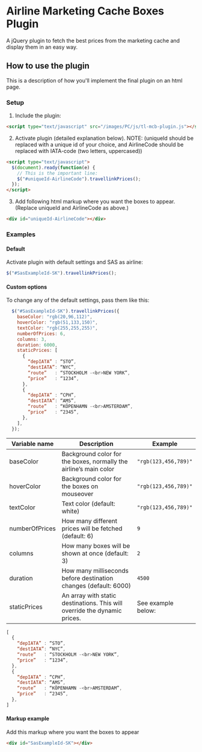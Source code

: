 # Airline Marketing Cache Boxes Plugin
A jQuery plugin to fetch the best prices from the marketing cache and display them in an easy way.

## How to use the plugin
This is a description of how you'll implement the final plugin on an html page.

### Setup
1.  Include the plugin:
```html
<script type="text/javascript" src="/images/PC/js/tl-mcb-plugin.js"></script>
```
2.  Activate plugin (detailed explanation below).
NOTE: (uniqueId should be replaced with a unique id of your choice, and AirlineCode should be replaced with IATA-code (two letters, uppercased))
```html
<script type="text/javascript">
  $(document).ready(function(e) {
    // This is the important line:
    $("#uniqueId-AirlineCode").travellinkPrices();
  });
</script>
```
3.  Add following html markup where you want the boxes to appear.
(Replace uniqueId  and AirlineCode as above.)
```html
<div id="uniqueId-AirlineCode"></div>
```

### Examples

#### Default
Activate plugin with default settings and SAS as airline:
```javascript
$("#SasExampleId-SK").travellinkPrices();
```

#### Custom options
To change any of the default settings, pass them like this:
```javascript
  $("#SasExampleId-SK").travellinkPrices({
    baseColor: "rgb(20,96,112)",
    hoverColor: "rgb(51,133,150)",
    textColor: "rgb(255,255,255)",
    numberOfPrices: 6,
    columns: 3,
    duration: 6000,
    staticPrices: [
      {
        “depIATA” : “STO”,
        “destIATA”: “NYC”,
        “route”   : “STOCKHOLM -<br>NEW YORK”,
        “price”   : “1234”,
      },
      {
        “depIATA” : “CPH”,
        “destIATA”: “AMS”,
        “route”   : “KÖPENHAMN -<br>AMSTERDAM”,
        “price”   : “2345”,
      },
    ],
  });
```

| Variable name | Description | Example |
| ------------- | ----------- | ------- |
| baseColor     | Background color for the boxes, normally the airline’s main color | `"rgb(123,456,789)"` |
| hoverColor    | Background color for the boxes on mouseover | `"rgb(123,456,789)"` |
| textColor     | Text color (default: white) | `"rgb(123,456,789)"` |
| numberOfPrices | How many different prices will be fetched (default: 6) | `9` |
| columns       | How many boxes will be shown at once (default: 3) | `2` |
| duration      | How many milliseconds before destination changes (default: 6000) | `4500` |
| staticPrices  | An array with static destinations. This will override the dynamic prices. | See example below: |
```javascript
[
  {
    “depIATA” : “STO”,
    “destIATA”: “NYC”,
    “route”   : “STOCKHOLM -<br>NEW YORK”,
    “price”   : “1234”,
  },
  {
    “depIATA” : “CPH”,
    “destIATA”: “AMS”,
    “route”   : “KÖPENHAMN -<br>AMSTERDAM”,
    “price”   : “2345”,
  },
]
```

#### Markup example
Add this markup where you want the boxes to appear
```html
<div id="SasExampleId-SK"></div>
```